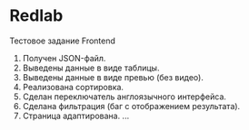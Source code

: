 # Redlab

Тестовое задание Frontend
1. Получен JSON-файл.
2. Выведены данные в виде таблицы.
3. Выведены данные в виде превью (без видео).
4. Реализована сортировка.
5. Сделан переключатель англоязычного интерфейса.
6. Сделана фильтрация (баг с отображением результата).
7. Страница адаптирована.
...
